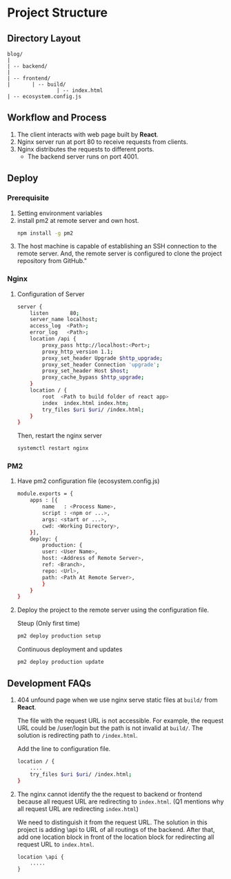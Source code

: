 


# Project Structure
## Directory Layout
```
blog/
|
| -- backend/
|    
| -- frontend/
|       | -- build/
                | -- index.html
| -- ecosystem.config.js
``` 
## Workflow and Process
1. The client interacts with web page built by **React**.
2. Nginx server run at port 80 to receive requests from clients. 
3. Nginx distributes the requests to different ports.
    * The backend server runs on port 4001.

## Deploy
### Prerequisite

1. Setting environment variables
2. install pm2 at remote server and own host. 
    ```sh
    npm install -g pm2
    ```
3. The host machine is capable of establishing an SSH connection to the remote server. And, the remote server is configured to clone the project repository from GitHub." 
### Nginx
1. Configuration of Server
    ```sh
    server {
        listen       80;
        server_name localhost;
        access_log  <Path>;
        error_log   <Path>;
        location /api {
            proxy_pass http://localhost:<Port>;
            proxy_http_version 1.1;
            proxy_set_header Upgrade $http_upgrade;
            proxy_set_header Connection 'upgrade';
            proxy_set_header Host $host;
            proxy_cache_bypass $http_upgrade;
        }
        location / {
            root  <Path to build folder of react app>
            index  index.html index.htm;
            try_files $uri $uri/ /index.html;
        }
    }
    ```
    Then, restart the nginx server
    ```sh
    systemctl restart nginx
    ```
### PM2
1. Have pm2 configuration file (ecosystem.config.js)
    ```sh
    module.exports = {
        apps : [{
            name   : <Process Name>,
            script : <npm or ...>,
            args: <start or ...>,
            cwd: <Working Directory>,
        }],
        deploy: {
            production: {
            user: <User Name>,
            host: <Address of Remote Server>,
            ref: <Branch>,
            repo: <Url>,
            path: <Path At Remote Server>,
            }
        }
    }
    ```
2. Deploy the project to the remote server using the configuration file.
    
    Steup (Only first time)
    ```sh
    pm2 deploy production setup
    ```

    Continuous deployment and updates
    ```
    pm2 deploy production update
    ```

## Development FAQs
1. 404 unfound page when we use nginx serve static files at `build/` from **React**.
    
    The file with the request URL is not accessible. For example, the request URL could be /user/login but the path is not invalid at `build/`. The solution is redirecting path to `/index.html`.
    
    Add the line to configuration file.
    ```sh
    location / {
        ....
        try_files $uri $uri/ /index.html;
    }
    ```
2. The nginx cannot identify the the request to backend or frontend because all request URL are redirecting to `index.html`. (Q1 mentions why all request URL are redirecting `index.html`)

    We need to distinguish it from the request URL. The solution in this project is adding \api to URL of all routings of the backend. After that, add one location block in front of the location block for redirecting all request URL to `index.html`.

    ```
    location \api {
        .....
    }
    ```
